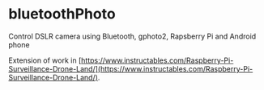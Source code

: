 # bluetoothPhoto
Control DSLR camera using Bluetooth, gphoto2, Rapsberry Pi and Android phone

Extension of work in [https://www.instructables.com/Raspberry-Pi-Surveillance-Drone-Land/](https://www.instructables.com/Raspberry-Pi-Surveillance-Drone-Land/).
